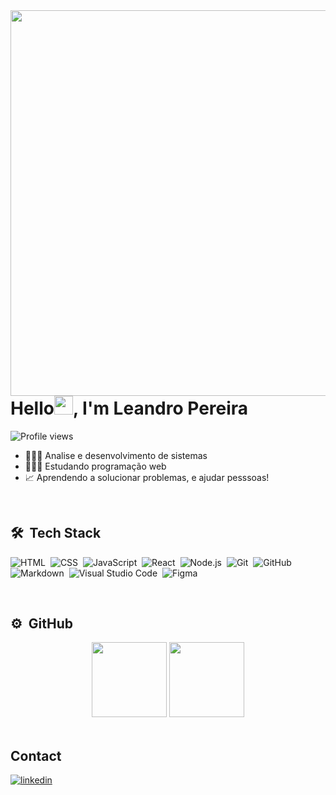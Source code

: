 <img align="right" height="617em" src="https://raw.githubusercontent.com/gist/OLeandroPereira/444f30c36901c1868479190125a2e134/raw/d3fc0b855729afa0d4452bd34f07a0248602104a/githubcard.svg"/>

<h1 align="left">Hello<img src="https://raw.githubusercontent.com/kaueMarques/kaueMarques/master/hi.gif" height="30px">, I'm Leandro Pereira</h1>
<p align="left"> <img src="https://komarev.com/ghpvc/?username=OLeandroPereira&color=yellow" alt="Profile views" /> </p>

- 👨🏽‍🎓 Analise e desenvolvimento de sistemas
- 🧑🏽‍💻 Estudando programação web
- 📈 Aprendendo a solucionar problemas, e ajudar pesssoas!

<br>

## 🛠 &nbsp;Tech Stack


![HTML](https://img.shields.io/badge/-HTML-05122A?style=flat&logo=HTML5)&nbsp;
![CSS](https://img.shields.io/badge/-CSS-05122A?style=flat&logo=CSS3&logoColor=1572B6)&nbsp;
![JavaScript](https://img.shields.io/badge/-JavaScript-05122A?style=flat&logo=javascript)&nbsp;
![React](https://img.shields.io/badge/-React-05122A?style=flat&logo=react)&nbsp;
![Node.js](https://img.shields.io/badge/-Node.js-05122A?style=flat&logo=node.js)&nbsp;
![Git](https://img.shields.io/badge/-Git-05122A?style=flat&logo=git)&nbsp;
![GitHub](https://img.shields.io/badge/-GitHub-05122A?style=flat&logo=github)&nbsp;
![Markdown](https://img.shields.io/badge/-Markdown-05122A?style=flat&logo=markdown)&nbsp;
![Visual Studio Code](https://img.shields.io/badge/-Visual%20Studio%20Code-05122A?style=flat&logo=visual-studio-code&logoColor=007ACC)&nbsp;
![Figma](https://img.shields.io/badge/-Figma-05122A?style=flat&logo=FIGMA)


<br>

## ⚙️ &nbsp;GitHub

<div align="center">
  <img height="120em" src="https://github-readme-stats.vercel.app/api?username=OLeandroPereira&show_icons=true&theme=github_dark&include_all_commits=true&count_private=true"/>

  <img height="120em" src="https://github-readme-stats.vercel.app/api/top-langs/?username=OLeandroPereira&layout=compact&langs_count=7&theme=github_dark"/>
</div>

<br>

## Contact

<a href="https://linkedin.com/in/leandro-pereira-599409156/" target="_blank">
  <img align="center" src="https://img.shields.io/badge/-leandropereira-05122A?style=flat&logo=linkedin" alt="linkedin"/>
</a>

